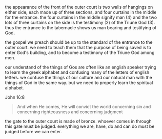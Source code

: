 the appearance of the front of the outer court is two walls of hangings on either side,
each made up of three sections, and four curtains in the middle for the entrance.
the four curtains in the middle signify man (4) and the two lots of three curtains on the
side is the testimony (2) of the Triune God (3). thus the entrance to the tabernacle shows us man
bearing and testifying of God.

the gospel we preach should be up to the standard of the entrance to the outer court.
we need to teach them that the purpose of being saved is to enter God's building, and
to become a testimony of the Triune God among men.

our understand of the things of Gos are often like an english speaker trying to learn the greek alphabet and confusing many of the letters of english letters. we confuse the things of our culture and our natural man with the things of God in the same way. but we need to properly learn the spiritual alphabet.

John 16:8
> And when He comes, He will convict the world concerning sin and concerning righteousness and concerning judgment

the gate to the outer court is made of bronze. whoever comes in through this gate must be judged. everything we are, have, do and can do must be judged before we can enter.
